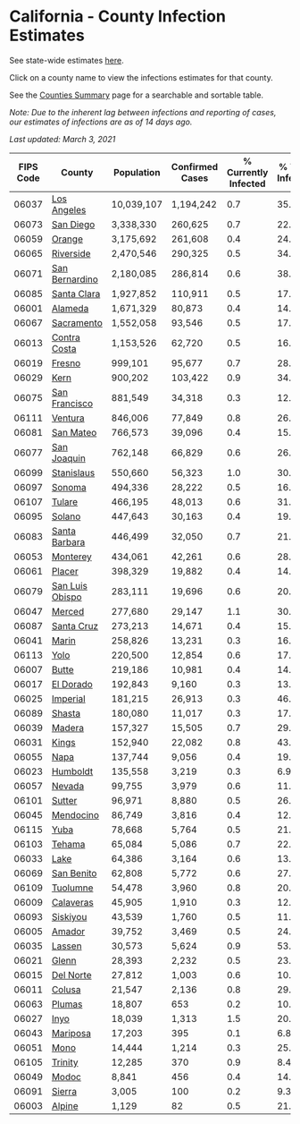 # California - County Infection Estimates

See state-wide estimates [here](/infections/us-ca).

Click on a county name to view the infections estimates for that county.

See the [Counties Summary](/infections/summary-counties) page for a searchable and sortable table.

*Note: Due to the inherent lag between infections and reporting of cases, our estimates of infections are as of 14 days ago.*

*Last updated: March 3, 2021*

|   FIPS Code |                             County |   Population |   Confirmed Cases |   % Currently Infected |   % Total Infected |
|-------------|------------------------------------|--------------|-------------------|------------------------|--------------------|
|       06037 |         [Los Angeles](los-angeles) |   10,039,107 |         1,194,242 |                    0.7 |               35.6 |
|       06073 |             [San Diego](san-diego) |    3,338,330 |           260,625 |                    0.7 |               22.8 |
|       06059 |                   [Orange](orange) |    3,175,692 |           261,608 |                    0.4 |               24.6 |
|       06065 |             [Riverside](riverside) |    2,470,546 |           290,325 |                    0.5 |               34.7 |
|       06071 |   [San Bernardino](san-bernardino) |    2,180,085 |           286,814 |                    0.6 |               38.5 |
|       06085 |         [Santa Clara](santa-clara) |    1,927,852 |           110,911 |                    0.5 |               17.1 |
|       06001 |                 [Alameda](alameda) |    1,671,329 |            80,873 |                    0.4 |               14.5 |
|       06067 |           [Sacramento](sacramento) |    1,552,058 |            93,546 |                    0.5 |               17.7 |
|       06013 |       [Contra Costa](contra-costa) |    1,153,526 |            62,720 |                    0.5 |               16.1 |
|       06019 |                   [Fresno](fresno) |      999,101 |            95,677 |                    0.7 |               28.3 |
|       06029 |                       [Kern](kern) |      900,202 |           103,422 |                    0.9 |               34.2 |
|       06075 |     [San Francisco](san-francisco) |      881,549 |            34,318 |                    0.3 |               12.2 |
|       06111 |                 [Ventura](ventura) |      846,006 |            77,849 |                    0.8 |               26.5 |
|       06081 |             [San Mateo](san-mateo) |      766,573 |            39,096 |                    0.4 |               15.5 |
|       06077 |         [San Joaquin](san-joaquin) |      762,148 |            66,829 |                    0.6 |               26.2 |
|       06099 |           [Stanislaus](stanislaus) |      550,660 |            56,323 |                    1.0 |               30.2 |
|       06097 |                   [Sonoma](sonoma) |      494,336 |            28,222 |                    0.5 |               16.7 |
|       06107 |                   [Tulare](tulare) |      466,195 |            48,013 |                    0.6 |               31.1 |
|       06095 |                   [Solano](solano) |      447,643 |            30,163 |                    0.4 |               19.7 |
|       06083 |     [Santa Barbara](santa-barbara) |      446,499 |            32,050 |                    0.7 |               21.5 |
|       06053 |               [Monterey](monterey) |      434,061 |            42,261 |                    0.6 |               28.4 |
|       06061 |                   [Placer](placer) |      398,329 |            19,882 |                    0.4 |               14.6 |
|       06079 | [San Luis Obispo](san-luis-obispo) |      283,111 |            19,696 |                    0.6 |               20.2 |
|       06047 |                   [Merced](merced) |      277,680 |            29,147 |                    1.1 |               30.9 |
|       06087 |           [Santa Cruz](santa-cruz) |      273,213 |            14,671 |                    0.4 |               15.5 |
|       06041 |                     [Marin](marin) |      258,826 |            13,231 |                    0.3 |               16.4 |
|       06113 |                       [Yolo](yolo) |      220,500 |            12,854 |                    0.6 |               17.1 |
|       06007 |                     [Butte](butte) |      219,186 |            10,981 |                    0.4 |               14.5 |
|       06017 |             [El Dorado](el-dorado) |      192,843 |             9,160 |                    0.3 |               13.6 |
|       06025 |               [Imperial](imperial) |      181,215 |            26,913 |                    0.3 |               46.9 |
|       06089 |                   [Shasta](shasta) |      180,080 |            11,017 |                    0.3 |               17.2 |
|       06039 |                   [Madera](madera) |      157,327 |            15,505 |                    0.7 |               29.0 |
|       06031 |                     [Kings](kings) |      152,940 |            22,082 |                    0.8 |               43.1 |
|       06055 |                       [Napa](napa) |      137,744 |             9,056 |                    0.4 |               19.0 |
|       06023 |               [Humboldt](humboldt) |      135,558 |             3,219 |                    0.3 |                6.9 |
|       06057 |                   [Nevada](nevada) |       99,755 |             3,979 |                    0.6 |               11.5 |
|       06101 |                   [Sutter](sutter) |       96,971 |             8,880 |                    0.5 |               26.7 |
|       06045 |             [Mendocino](mendocino) |       86,749 |             3,816 |                    0.4 |               12.7 |
|       06115 |                       [Yuba](yuba) |       78,668 |             5,764 |                    0.5 |               21.2 |
|       06103 |                   [Tehama](tehama) |       65,084 |             5,086 |                    0.7 |               22.0 |
|       06033 |                       [Lake](lake) |       64,386 |             3,164 |                    0.6 |               13.9 |
|       06069 |           [San Benito](san-benito) |       62,808 |             5,772 |                    0.6 |               27.0 |
|       06109 |               [Tuolumne](tuolumne) |       54,478 |             3,960 |                    0.8 |               20.6 |
|       06009 |             [Calaveras](calaveras) |       45,905 |             1,910 |                    0.3 |               12.1 |
|       06093 |               [Siskiyou](siskiyou) |       43,539 |             1,760 |                    0.5 |               11.4 |
|       06005 |                   [Amador](amador) |       39,752 |             3,469 |                    0.5 |               24.9 |
|       06035 |                   [Lassen](lassen) |       30,573 |             5,624 |                    0.9 |               53.7 |
|       06021 |                     [Glenn](glenn) |       28,393 |             2,232 |                    0.5 |               23.0 |
|       06015 |             [Del Norte](del-norte) |       27,812 |             1,003 |                    0.6 |               10.3 |
|       06011 |                   [Colusa](colusa) |       21,547 |             2,136 |                    0.8 |               29.1 |
|       06063 |                   [Plumas](plumas) |       18,807 |               653 |                    0.2 |               10.0 |
|       06027 |                       [Inyo](inyo) |       18,039 |             1,313 |                    1.5 |               20.8 |
|       06043 |               [Mariposa](mariposa) |       17,203 |               395 |                    0.1 |                6.8 |
|       06051 |                       [Mono](mono) |       14,444 |             1,214 |                    0.3 |               25.3 |
|       06105 |                 [Trinity](trinity) |       12,285 |               370 |                    0.9 |                8.4 |
|       06049 |                     [Modoc](modoc) |        8,841 |               456 |                    0.4 |               14.4 |
|       06091 |                   [Sierra](sierra) |        3,005 |               100 |                    0.2 |                9.3 |
|       06003 |                   [Alpine](alpine) |        1,129 |                82 |                    0.5 |               21.3 |